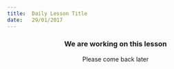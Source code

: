 ```yaml
---
title:  Daily Lesson Title
date:   29/01/2017
---
```


### <center>We are working on this lesson</center>
<center>Please come back later</center>